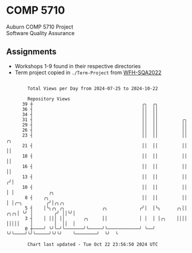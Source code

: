 # COMP 5710
Auburn COMP 5710 Project  
Software Quality Assurance

## Assignments
- Workshops 1-9 found in their respective directories
- Term project copied in `./Term-Project` from [WFH-SQA2022](https://github.com/wumphlett/WFH-SQA2022-AUBURN)

```

        Total Views per Day from 2024-07-25 to 2024-10-22

        Repository Views
      39 ┼                                         ╭╮  ╭╮
      36 ┤                                         ││  ││
      34 ┤                                         ││  ││
      31 ┤                                         ││  ││         ╭╮
      29 ┤                                         ││  ││         ││
      26 ┤                                         ││  ││         ││
      23 ┤                                         ││  ││         ││          ╭╮
      21 ┤                                         ││  ││         ││          ││
      18 ┤                                         ││  ││         ││          ││
      16 ┤                                         ││  ││         ││          ││
      13 ┤                                         ││  ││         ││         ╭╯│
      10 ┤                                         ││  ││         ││         │ │             ╭╮
       8 ┤    ╭╮                                   ││  ││         ││         │ │╭─╮         ╭╯│╭╮╭╮
       5 ┤    │╰╮╭╮ ╭╮              ╭╮            ╭╯│  │╰╮      ╭╮││     ╭╮╭╮│ ╰╯ │        ╭╯ ││╰╯│
       3 ┤    │ │││ ││       ╭╮     ││            │ │  │ │╭╮    ││││     │││││    │        │  ││  │
       0 ┼────╯ ╰╯╰─╯╰───────╯╰─────╯╰────────────╯ ╰──╯ ╰╯╰────╯╰╯╰─────╯╰╯╰╯    ╰────────╯  ╰╯  ╰

        Chart last updated - Tue Oct 22 23:56:50 2024 UTC
        
```
